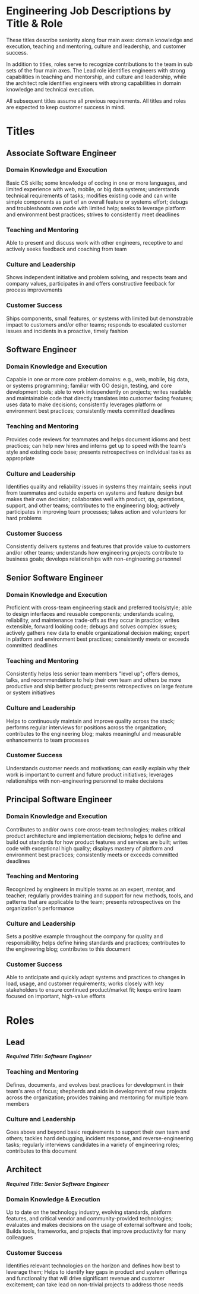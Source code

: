 # Engineering Job Descriptions by Title & Role

These titles describe seniority along four main axes: domain knowledge and execution, teaching and mentoring, culture and leadership, and customer success.

In addition to titles, roles serve to recognize contributions to the team in sub sets of the four main axes. The Lead role identifies engineers with strong capabilities in teaching and mentorship, and culture and leadership, while the architect role identifies engineers with strong capabilities in domain knowledge and technical execution.

All subsequent titles assume all previous requirements. All titles and roles are expected to keep customer success in mind.

# Titles

## Associate Software Engineer

### Domain Knowledge and Execution

Basic CS skills; some knowledge of coding in one or more languages, and limited experience with web, mobile, or big data systems; understands technical requirements of tasks; modifies existing code and can write simple components as part of an overall feature or systems effort; debugs and troubleshoots own code with limited help; seeks to leverage platform and environment best practices; strives to consistently meet deadlines

### Teaching and Mentoring

Able to present and discuss work with other engineers, receptive to and actively seeks feedback and coaching from team

### Culture and Leadership

Shows independent initiative and problem solving, and respects team and company values, participates in and offers constructive feedback for process improvements

### Customer Success

Ships components, small features, or systems with limited but demonstrable impact to customers and/or other teams; responds to escalated customer issues and incidents in a proactive, timely fashion

## Software Engineer

### Domain Knowledge and Execution

Capable in one or more core problem domains: e.g., web, mobile, big data, or systems programming; familiar with OO design, testing, and core development tools; able to work independently on projects; writes readable and maintainable code that directly translates into customer facing features; uses data to make decisions; consistently leverages platform or environment best practices; consistently meets committed deadlines

### Teaching and Mentoring

Provides code reviews for teammates and helps document idioms and best practices; can help new hires and interns get up to speed with the team's style and existing code base; presents retrospectives on individual tasks as appropriate

### Culture and Leadership

Identifies quality and reliability issues in systems they maintain; seeks input from teammates and outside experts on systems and feature design but makes their own decision; collaborates well with product, qa, operations, support, and other teams; contributes to the engineering blog; actively participates in improving team processes; takes action and volunteers for hard problems

### Customer Success

Consistently delivers systems and features that provide value to customers and/or other teams; understands how engineering projects contribute to business goals; develops relationships with non-engineering personnel

## Senior Software Engineer

### Domain Knowledge and Execution

Proficient with cross-team engineering stack and preferred tools/style; able to design interfaces and reusable components; understands scaling, reliability, and maintenance trade-offs as they occur in practice; writes extensible, forward looking code; debugs and solves complex issues; actively gathers new data to enable organizational decision making; expert in platform and environment best practices; consistently meets or exceeds committed deadlines

### Teaching and Mentoring

Consistently helps less senior team members "level up"; offers demos, talks, and recommendations to help their own team and others be more productive and ship better product; presents retrospectives on large feature or system initiatives

### Culture and Leadership

Helps to continuously maintain and improve quality across the stack; performs regular interviews for positions across the organization; contributes to the engineering blog; makes meaningful and measurable enhancements to team processes

### Customer Success

Understands customer needs and motivations; can easily explain why their work is important to current and future product initiatives; leverages relationships with non-engineering personnel to make decisions

## Principal Software Engineer

### Domain Knowledge and Execution

Contributes to and/or owns core cross-team technologies; makes critical product architecture and implementation decisions; helps to define and build out standards for how product features and services are built; writes code with exceptional high quality; displays mastery of platform and environment best practices; consistently meets or exceeds committed deadlines

### Teaching and Mentoring

Recognized by engineers in multiple teams as an expert, mentor, and teacher; regularly provides training and support for new methods, tools, and patterns that are applicable to the team; presents retrospectives on the organization's performance

### Culture and Leadership

Sets a positive example throughout the company for quality and responsibility; helps define hiring standards and practices; contributes to the engineering blog; contributes to this document

### Customer Success

Able to anticipate and quickly adapt systems and practices to changes in load, usage, and customer requirements; works closely with key stakeholders to ensure continued product/market fit; keeps entire team focused on important, high-value efforts

# Roles

## Lead

***Required Title: Software Engineer***

### Teaching and Mentoring

Defines, documents, and evolves best practices for development in their team's area of focus; shepherds and aids in development of new projects across the organization; provides training and mentoring for multiple team members

### Culture and Leadership

Goes above and beyond basic requirements to support their own team and others; tackles hard debugging, incident response, and reverse-engineering tasks; regularly interviews candidates in a variety of engineering roles; contributes to this document

## Architect

***Required Title: Senior Software Engineer***

### Domain Knowledge & Execution

Up to date on the technology industry, evolving standards, platform features, and critical vendor and community-provided technologies; evaluates and makes decisions on the usage of external software and tools; Builds tools, frameworks, and projects that improve productivity for many colleagues

### Customer Success

Identifies relevant technologies on the horizon and defines how best to leverage them; Helps to identify key gaps in product and system offerings and functionality that will drive significant revenue and customer excitement; can take lead on non-trivial projects to address those needs


